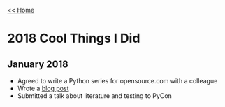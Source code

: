 [<< Home](../README.md)

# 2018 Cool Things I Did 

## January 2018 

- Agreed to write a Python series for opensource.com with a colleague 
- Wrote a [blog post](https://www.laceyhenschel.com/blog/2018/1/2/2017-reviewed) 
- Submitted a talk about literature and testing to PyCon
